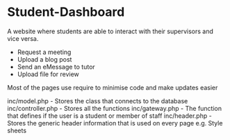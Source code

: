 Student-Dashboard
=================

A website where students are able to interact with their supervisors and vice versa.

- Request a meeting
- Upload a blog post
- Send an eMessage to tutor
- Upload file for review

Most of the pages use require to minimise code and make updates easier

inc/model.php - Stores the class that connects to the database
inc/controller.php - Stores all the functions
inc/gateway.php - The function that defines if the user is a student or member of staff
inc/header.php - Stores the generic header information that is used on every page e.g. Style sheets

